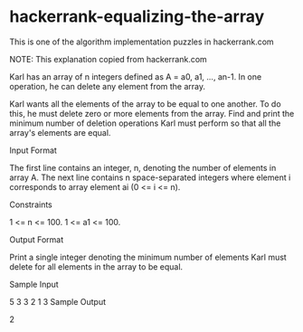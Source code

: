# hackerrank-equalizing-the-array
This is one of the algorithm implementation puzzles in hackerrank.com

NOTE: This explanation copied from hackerrank.com

Karl has an array of n integers defined as A = a0, a1, ..., an-1. In one operation, he can delete any element from the array.

Karl wants all the elements of the array to be equal to one another. To do this, he must delete zero or more elements from the array. Find and print the minimum number of deletion operations Karl must perform so that all the array's elements are equal.

Input Format

The first line contains an integer, n, denoting the number of elements in array A. 
The next line contains n space-separated integers where element i corresponds to array element ai (0 <= i <= n).

Constraints

1 <= n <= 100.
1 <= a1 <= 100.

Output Format

Print a single integer denoting the minimum number of elements Karl must delete for all elements in the array to be equal.

Sample Input

5
3 3 2 1 3
Sample Output

2   
